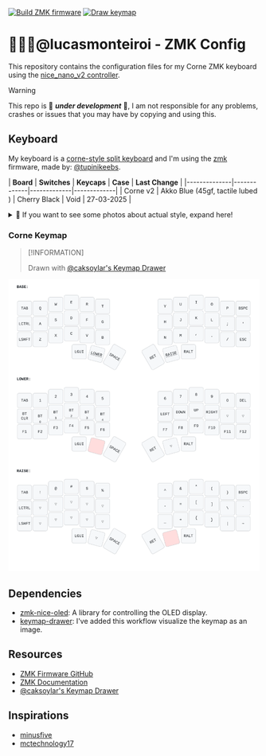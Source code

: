 [![Build ZMK firmware](https://github.com/lucasmonteiroi/zmk-config/actions/workflows/build.yml/badge.svg)](https://github.com/lucasmonteiroi/zmk-config/actions/workflows/build.yml) [![Draw keymap](https://github.com/lucasmonteiroi/zmk-config/actions/workflows/draw.yaml/badge.svg)](https://github.com/lucasmonteiroi/zmk-config/actions/workflows/draw.yaml)

# 👨🏾‍💻@lucasmonteiroi - ZMK Config
This repository contains the configuration files for my Corne ZMK keyboard using the [nice_nano_v2 controller](https://nicekeyboards.com/nice-nano/).

> [!WARNING]
>
> This repo is 🚧 **_under development_** 🚧, I am not responsible for any problems, crashes or issues that you may have by copying and using this.

## Keyboard

My keyboard is a [corne-style split keyboard](https://github.com/foostan/crkbd) and I'm using the [zmk](https://zmk.dev/) firmware, made by: [@tupinikeebs](https://www.instagram.com/tupinikeebs/).

| **Board**        | **Switches**    | **Keycaps**     | **Case**        | **Last Change**        |
|--------------|-------------|-------------|-------------|
| Corne v2      | Akko Blue (45gf, tactile lubed )      | Cherry Black      | Void      | 27-03-2025      |

<details>
    <summary>📸 If you want to see some photos about actual style, expand here!</summary>

![corne-top-view](./assets/corne-top-view.png)

![corne-front-view](./assets/corne-front-view.png)

![corne-with-mouse](./assets/corne-with-mouse-mx.png)

</details>

### Corne Keymap
> [!INFORMATION]
>
> Drawn with [@caksoylar's Keymap Drawer](https://github.com/caksoylar/keymap-drawer)

![corne-keymap](./keymap-drawer/corne.svg)

## Dependencies

- [zmk-nice-oled](https://github.com/mctechnology17/zmk-nice-oled): A library for controlling the OLED display.
- [keymap-drawer](https://github.com/caksoylar/keymap-drawer): I've added this workflow visualize the keymap as an image.

## Resources

- [ZMK Firmware GitHub](https://github.com/zmkfirmware/zmk)
- [ZMK Documentation](https://zmk.dev/docs)
- [@caksoylar's Keymap Drawer](https://github.com/caksoylar/keymap-drawer)

## Inspirations

- [minusfive](https://github.com/minusfive/zmk-config)
- [mctechnology17](https://github.com/mctechnology17/zmk-config)
